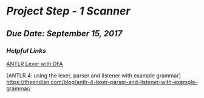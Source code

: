 # ***Project Step - 1 Scanner***
## ***Due Date: September 15, 2017***

### ***Helpful Links***
[ANTLR Lexer with DFA](http://web.mit.edu/dmaze/school/6.824/antlr-2.7.0/doc/lexer.html#dfacompare)

[ANTLR 4: using the lexer, parser and listener with example grammar] https://theendian.com/blog/antlr-4-lexer-parser-and-listener-with-example-grammar/